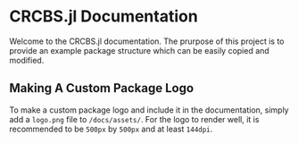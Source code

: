 # CRCBS.jl Documentation

Welcome to the CRCBS.jl documentation. The prurpose of this 
project is to provide an example package structure which can be easily copied
and modified.

## Making A Custom Package Logo

To make a custom package logo and include it in the documentation, simply add a 
`logo.png` file to `/docs/assets/`. For the logo to render well, it is recommended
to be `500px` by `500px` and at least `144dpi`.
